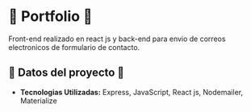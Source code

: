 # 🏪 Portfolio 🏪
Front-end realizado en react js y back-end para envio de correos electronicos de formulario de contacto.


## 📁 Datos del proyecto 📁

* **Tecnologias Utilizadas:**
Express, JavaScript, React js, Nodemailer, Materialize
